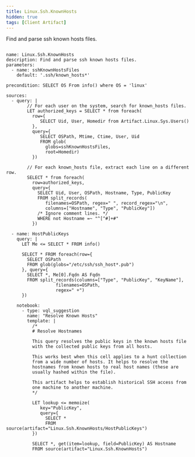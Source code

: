 ```yaml
---
title: Linux.Ssh.KnownHosts
hidden: true
tags: [Client Artifact]
---
```


Find and parse ssh known hosts files.

<pre><code class="language-yaml">
name: Linux.Ssh.KnownHosts
description: Find and parse ssh known hosts files.
parameters:
  - name: sshKnownHostsFiles
    default: '.ssh/known_hosts*'

precondition: SELECT OS From info() where OS = 'linux'

sources:
  - query: |
        // For each user on the system, search for known_hosts files.
        LET authorized_keys = SELECT * from foreach(
          row={
             SELECT Uid, User, Homedir from Artifact.Linux.Sys.Users()
          },
          query={
             SELECT OSPath, Mtime, Ctime, User, Uid
             FROM glob(
               globs=sshKnownHostsFiles,
               root=Homedir)
          })

        // For each known_hosts file, extract each line on a different row.
        SELECT * from foreach(
          row=authorized_keys,
          query={
            SELECT Uid, User, OSPath, Hostname, Type, PublicKey
            FROM split_records(
               filenames=OSPath, regex=" ", record_regex="\n",
               columns=["Hostname", "Type", "PublicKey"])
            /* Ignore comment lines. */
            WHERE not Hostname =~ "^[^#]+#"
          })

  - name: HostPublicKeys
    query: |
      LET Me &lt;= SELECT * FROM info()

      SELECT * FROM foreach(row={
        SELECT OSPath
        FROM glob(globs="/etc/ssh/ssh_host*.pub")
      }, query={
        SELECT *, Me[0].Fqdn AS Fqdn
        FROM split_records(columns=["Type", "PublicKey", "KeyName"],
                   filenames=OSPath,
                   regex=" +")
      })

    notebook:
      - type: vql_suggestion
        name: "Resolve Known Hosts"
        template: |
          /*
          # Resolve Hostnames

          This query resolves the public keys in the known hosts file
          with the collected public keys from all hosts.

          This works best when this cell applies to a hunt collection
          from a wide number of hosts. It helps to resolve the
          hostnames from known hosts to real host names (these are
          usually hashed within the file).

          This artifact helps to establish historical SSH access from
          one machine to another machine.
          */

          LET lookup &lt;= memoize(
             key="PublicKey",
             query={
               SELECT *
               FROM source(artifact="Linux.Ssh.KnownHosts/HostPublicKeys")
          })

          SELECT *, get(item=lookup, field=PublicKey) AS Hostname
          FROM source(artifact="Linux.Ssh.KnownHosts")

</code></pre>

